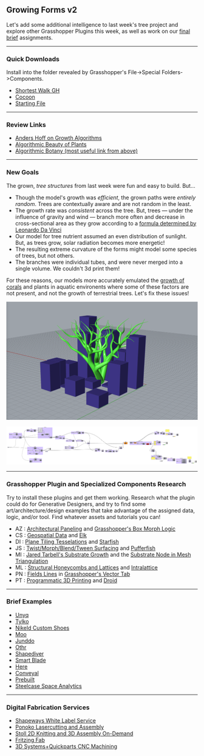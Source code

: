 ## Growing Forms v2

Let's add some additional intelligence to last week's tree project and explore other Grasshopper Plugins this week, as well as work on our [final brief](../briefs.md) assignments.

-----

### Quick Downloads

Install into the folder revealed by Grasshopper's File->Special Folders->Components.

- [Shortest Walk GH](https://www.food4rhino.com/app/shortest-walk-gh)
- [Cocoon](http://www.bespokegeometry.com/2015/07/22/cocoon/)
- [Starting File](3dshortestwalk.gh)

-----

### Review Links

- [Anders Hoff on Growth Algorithms](https://inconvergent.net/generative/)
- [Algorithmic Beauty of Plants](http://algorithmicbotany.org/papers/#abop)
- [Algorithmic Botany (most useful link from above)](http://algorithmicbotany.org/papers/abop/abop-ch1.pdf)

----

### New Goals

The grown, *tree structures* from last week were fun and easy to build. But...

- Though the model's growth was *efficient*, the grown paths were *entirely random*. Trees are contextually aware and are not random in the least.
- The growth rate was *consistent* across the tree. But, trees — under the influence of gravity and wind — branch more often and decrease in cross-sectional area as they grow according to a [formula determined by Leonardo Da Vinci](https://www.wired.com/2011/11/branching-tree-physics/)
- Our model for tree nutrient assumed an even distribution of sunlight. But, as trees grow, solar radiation becomes more energetic!
- The resulting extreme curvature of the forms might model some species of trees, but not others.
- The branches were individual tubes, and were never merged into a single volume. We couldn't 3d print them!

For these reasons, our models more accurately emulated the [growth of corals](https://journals.plos.org/ploscompbiol/article?id=10.1371/journal.pcbi.1002849) and plants in aquatic environents where some of these factors are not present, and not the growth of terrestrial trees. Let's fix these issues!

![better tree!](tree.png)

![better tree](better-tree.png)

-----

### Grasshopper Plugin and Specialized Components Research

Try to install these plugins and get them working. Research what the plugin could do for Generative Designers, and try to find some art/architecture/design examples that take advantage of the assigned data, logic, and/or tool. Find whatever assets and tutorials you can!

- AZ : [Architectural Paneling](http://vecg.cs.ucl.ac.uk/Projects/SmartGeometry/paneling/paper_docs/panelization_sigg10_small.pdf) and [Grasshopper's Box Morph Logic](https://formularch.blogspot.com/2012/03/gh-box-morph.html)
- CS : [Geospatial Data](https://en.wikipedia.org/wiki/Geographic_information_system) and [Elk](https://www.food4rhino.com/app/elk)
- DI : [Plane Tiling Tesselations](https://en.wikipedia.org/wiki/Tessellation) and [Starfish](https://www.food4rhino.com/app/starfish)
- JS : [Twist/Morph/Blend/Tween Surfacing](https://books.google.com/books?id=qVsGvohzaJEC&pg=PA29&lpg=PA29&dq=architecture+blend+morph&source=bl&ots=C_M8YPzsYp&sig=jXC9Ji0l0qLI-zt_gZ1Nvf3a_Xw&hl=en&sa=X&ved=2ahUKEwijtY3XvJ_eAhUB0oMKHR1kAvMQ6AEwFXoECAAQAQ#v=onepage&q=architecture%20blend%20morph&f=false) and [Pufferfish](https://www.food4rhino.com/app/pufferfish)
- MI : [Jared Tarbell's Substrate Growth](http://www.complexification.net/gallery/machines/substrate/) and the [Substrate Node in Mesh Triangulation](https://gozourworkshops.wordpress.com/2013/02/17/grasshopper-substrate-tessellation/)
- ML : [Structural Honeycombs and Lattices](https://en.wikipedia.org/wiki/Honeycomb_(geometry)) and [Intralattice](https://www.food4rhino.com/app/intralattice)
- PN : [Fields Lines](https://en.wikipedia.org/wiki/Magnetic_field) in [Grasshopper's Vector Tab](https://formularch.blogspot.com/2014/09/grasshopper-field-lines-3d-dreaming.html) 
- PT : [Programmatic 3D Printing](https://en.wikipedia.org/wiki/G-code) and [Droid](https://www.food4rhino.com/app/droid)

-----

### Brief Examples

- [Unyq](http://unyq.com)
- [Tylko](https://tylko.com)
- [NikeId Custom Shoes](https://www.nike.com/us/en_us/c/nikeid#iUSIGNGldC)
- [Moo](https://www.moo.com/us/)
- [Junddo](https://junddo.com/meuble-vinyle-sur-mesure-portee/)
- [Othr](https://www.othr.com)
- [Shapediver](https://shapediver.com/business-3d-configurators)
- [Smart Blade](https://www.smart-blade.com)
- [Here](https://www.here.com/en/solutions/use-cases/urban-movement?cid=Cities-Google-MM-T1-Here-generic-BMM&utm_source=Google&utm_medium=ppc&utm_campaign=IOT_PaidSearch_PublicSector_AlwaysOn)
- [Conveyal](https://www.conveyal.com/analysis/)
- [Prebuilt](https://www.prebuilt.com.au/our-houses/)
- [Steelcase Space Analytics](https://www.steelcase.com/asia-en/space-analytics/)

-----

### Digital Fabrication Services

- [Shapeways White Label Service](https://business.shapeways.com/blueprint)
- [Ponoko Lasercutting and Assembly](https://www.ponoko.com)
- [Stoll 2D Knitting and 3D Assembly On-Demand](http://stollamerica.com)
- [Fritzing Fab](https://aisler.net/partners/fritzing)
- [3D Systems+Quickparts CNC Machining](https://www.3dsystems.com/on-demand-manufacturing/cnc-machining?keyword=%2Bcnc%20%2Bonline&matchtype=b&awcid=1339267120&agid=53316549545&tid=kwd-300754197733&acc=odm_na&seg=process_cnc&audience=new&glcid=EAIaIQobChMI7e6Wq7-f3gIV0LfACh1KygVgEAAYAyAAEgIg5vD_BwE&gclid=EAIaIQobChMI7e6Wq7-f3gIV0LfACh1KygVgEAAYAyAAEgIg5vD_BwE)